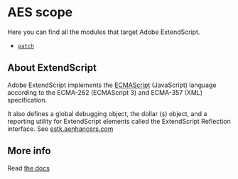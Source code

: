 # AES scope

Here you can find all the modules that target Adobe ExtendScript.

  * [`patch`](./patch/README.md)

## About ExtendScript
Adobe ExtendScript implements the [ECMAScript](https://en.wikipedia.org/wiki/ECMAScript) (JavaScript) language according to the ECMA-262 (ECMAScript 3) and ECMA-357 (XML) specification.
It also defines a global debugging object, the dollar (`$`) object, and a reporting utility for ExtendScript elements called the ExtendScript Reflection interface. See [estk.aenhancers.com](http://estk.aenhancers.com)


## More info

Read [the docs](../docs/README.md)
